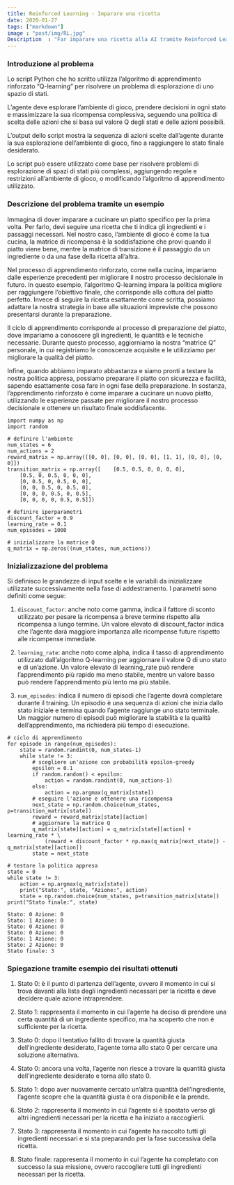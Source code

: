 ```yaml
---
title: Reinforced Learning - Imparare una ricetta
date: 2020-01-27
tags: ["markdown"]
image : "post/img/RL.jpg"
Description  : "Far imparare una ricetta alla AI tramite Reinforced Learning..."
---
```


### Introduzione al problema

Lo script Python che ho scritto utilizza l’algoritmo di apprendimento rinforzato “Q-learning” per risolvere un problema di esplorazione di uno spazio di stati.

L’agente deve esplorare l’ambiente di gioco, prendere decisioni in ogni stato e massimizzare la sua ricompensa complessiva, seguendo una politica di scelta delle azioni che si basa sul valore Q degli stati e delle azioni possibili.

L’output dello script mostra la sequenza di azioni scelte dall’agente durante la sua esplorazione dell’ambiente di gioco, fino a raggiungere lo stato finale desiderato.

Lo script può essere utilizzato come base per risolvere problemi di esplorazione di spazi di stati più complessi, aggiungendo regole e restrizioni all’ambiente di gioco, o modificando l’algoritmo di apprendimento utilizzato.

### Descrizione del problema tramite un esempio

Immagina di dover imparare a cucinare un piatto specifico per la prima volta. Per farlo, devi seguire una ricetta che ti indica gli ingredienti e i passaggi necessari. Nel nostro caso, l’ambiente di gioco è come la tua cucina, la matrice di ricompensa è la soddisfazione che provi quando il piatto viene bene, mentre la matrice di transizione è il passaggio da un ingrediente o da una fase della ricetta all’altra.

Nel processo di apprendimento rinforzato, come nella cucina, impariamo dalle esperienze precedenti per migliorare il nostro processo decisionale in futuro. In questo esempio, l’algoritmo Q-learning impara la politica migliore per raggiungere l’obiettivo finale, che corrisponde alla cottura del piatto perfetto. Invece di seguire la ricetta esattamente come scritta, possiamo adattare la nostra strategia in base alle situazioni impreviste che possono presentarsi durante la preparazione.

Il ciclo di apprendimento corrisponde al processo di preparazione del piatto, dove impariamo a conoscere gli ingredienti, le quantità e le tecniche necessarie. Durante questo processo, aggiorniamo la nostra “matrice Q” personale, in cui registriamo le conoscenze acquisite e le utilizziamo per migliorare la qualità del piatto.

Infine, quando abbiamo imparato abbastanza e siamo pronti a testare la nostra politica appresa, possiamo preparare il piatto con sicurezza e facilità, sapendo esattamente cosa fare in ogni fase della preparazione. In sostanza, l’apprendimento rinforzato è come imparare a cucinare un nuovo piatto, utilizzando le esperienze passate per migliorare il nostro processo decisionale e ottenere un risultato finale soddisfacente.

```
import numpy as np
import random

# definire l'ambiente
num_states = 6
num_actions = 2
reward_matrix = np.array([[0, 0], [0, 0], [0, 0], [1, 1], [0, 0], [0, 0]])
transition_matrix = np.array([    [0.5, 0.5, 0, 0, 0, 0],
    [0.5, 0, 0.5, 0, 0, 0],
    [0, 0.5, 0, 0.5, 0, 0],
    [0, 0, 0.5, 0, 0.5, 0],
    [0, 0, 0, 0.5, 0, 0.5],
    [0, 0, 0, 0, 0.5, 0.5]])

# definire iperparametri
discount_factor = 0.9
learning_rate = 0.1
num_episodes = 1000

# inizializzare la matrice Q
q_matrix = np.zeros((num_states, num_actions))
```

### Inizializzazione del problema

Si definisco le grandezze di input scelte e le variabili da inizializzare utilizzate successivamente nella fase di addestramento. I parametri sono definiti come segue:

1.  `discount_factor`: anche noto come gamma, indica il fattore di sconto utilizzato per pesare la ricompensa a breve termine rispetto alla ricompensa a lungo termine. Un valore elevato di discount\_factor indica che l’agente darà maggiore importanza alle ricompense future rispetto alle ricompense immediate.
    
2.  `learning_rate`: anche noto come alpha, indica il tasso di apprendimento utilizzato dall’algoritmo Q-learning per aggiornare il valore Q di uno stato e di un’azione. Un valore elevato di learning\_rate può rendere l’apprendimento più rapido ma meno stabile, mentre un valore basso può rendere l’apprendimento più lento ma più stabile.
    
3.  `num_episodes`: indica il numero di episodi che l’agente dovrà completare durante il training. Un episodio è una sequenza di azioni che inizia dallo stato iniziale e termina quando l’agente raggiunge uno stato terminale. Un maggior numero di episodi può migliorare la stabilità e la qualità dell’apprendimento, ma richiederà più tempo di esecuzione.
    

```
# ciclo di apprendimento
for episode in range(num_episodes):
    state = random.randint(0, num_states-1)
    while state != 3:
        # scegliere un'azione con probabilità epsilon-greedy
        epsilon = 0.1
        if random.random() < epsilon:
            action = random.randint(0, num_actions-1)
        else:
            action = np.argmax(q_matrix[state])
        # eseguire l'azione e ottenere una ricompensa
        next_state = np.random.choice(num_states, p=transition_matrix[state])
        reward = reward_matrix[state][action]
        # aggiornare la matrice Q
        q_matrix[state][action] = q_matrix[state][action] + learning_rate * \
            (reward + discount_factor * np.max(q_matrix[next_state]) - q_matrix[state][action])
        state = next_state

# testare la politica appresa
state = 0
while state != 3:
    action = np.argmax(q_matrix[state])
    print("Stato:", state, "Azione:", action)
    state = np.random.choice(num_states, p=transition_matrix[state])
print("Stato finale:", state)
```

```
Stato: 0 Azione: 0
Stato: 1 Azione: 0
Stato: 0 Azione: 0
Stato: 0 Azione: 0
Stato: 1 Azione: 0
Stato: 2 Azione: 0
Stato finale: 3
```

### Spiegazione tramite esempio dei risultati ottenuti

1.  Stato 0: è il punto di partenza dell’agente, ovvero il momento in cui si trova davanti alla lista degli ingredienti necessari per la ricetta e deve decidere quale azione intraprendere.
    
2.  Stato 1: rappresenta il momento in cui l’agente ha deciso di prendere una certa quantità di un ingrediente specifico, ma ha scoperto che non è sufficiente per la ricetta.
    
3.  Stato 0: dopo il tentativo fallito di trovare la quantità giusta dell’ingrediente desiderato, l’agente torna allo stato 0 per cercare una soluzione alternativa.
    
4.  Stato 0: ancora una volta, l’agente non riesce a trovare la quantità giusta dell’ingrediente desiderato e torna allo stato 0.
    
5.  Stato 1: dopo aver nuovamente cercato un’altra quantità dell’ingrediente, l’agente scopre che la quantità giusta è ora disponibile e la prende.
    
6.  Stato 2: rappresenta il momento in cui l’agente si è spostato verso gli altri ingredienti necessari per la ricetta e ha iniziato a raccoglierli.
    
7.  Stato 3: rappresenta il momento in cui l’agente ha raccolto tutti gli ingredienti necessari e si sta preparando per la fase successiva della ricetta.
    
8.  Stato finale: rappresenta il momento in cui l’agente ha completato con successo la sua missione, ovvero raccogliere tutti gli ingredienti necessari per la ricetta.